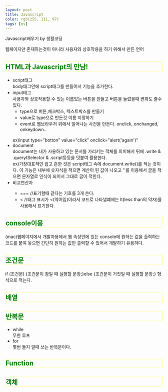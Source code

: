 ```yaml
---
layout: post
title: Javascript
color: rgb(255, 111, 97)
tags: [os]
---
```

<head>Javascript배우기 by 생활코딩
    <meta charset="utf-8">
    <style>
    h2 {
        border:1px dotted yellow;
        color: green;
    }
    </style>
</head>
<p>
웹페이지만 존재하는것이 아니라 사용자와 상호작용을 하기 위해서 만든 언어
</p>
<h2>HTML과 Javascript의 만남!</h3>
<ul>
<li>script태그<br>body태그안에 script태그를 만들어서 기능을 추가한다.</li>
<li>input태그<br>사용자와 상호작용할 수 있는 이름있는 버튼을 만들고 버튼을 눌렀을때 변화도 줄수있다.
<ul>
<li>type으로 버튼,체크박스, 텍스트박스를 만들기</li>
<li>value로 type으로 만든것 이름 지정하기</li>
<li>event로 웹브라우저 위에서 일어나는 사건을 만든다.  onclick, onchanged, onkeydown..</li>
</ul>
<br>ex)input type="botton" value="click" onclick="alert('again')"
<li>document<br>document는 내가 사용하고 있는 문서를 가리키는 객체를 의미해서 뒤에 .write & .querytSelector & .script등등을 덧붙여 활용한다. 
<br>ex)가장대표적인 쉽고 흔한 것은 script태그 속에 document.write()를 적는 것이다. 이 기능은 내부에 숫자식을 적으면 계산이 된 값이 나오고 ''를 이용해서 글을 적으면 문자열로 인식이 되어서 그대로 글이 적힌다. </li>
<li>비교연산자</li>
<ul>
<li>===  //표기할때 같다는 기호를 3개 쓴다.</li>
<li>&lt; //태그 표시가 <(악어입)이라서 코드로 나타낼떄에는 lt(less than의 약자)를 사용해서 표기한다.</li>
</ul>
</ul>
<h2>console이용</h2>
<p>(mac)웹페이지에서 개발자용에서 웹 속성안에 있는 console에 원하는 값을 출력하는 코드를 붙여 놓으면 간단히 원하는 값만 출력할 수 있어서 개발하기 유용하다.</p>
<h2>조건문</h2>
<p>if (조건문) {조건문이 참일 때 실행할 문장;}else {조건문이 거짓일 때 실행할 문장;} 형식으로 적는다.</p>
<h2>배열</h2>
<p></p>
<h2>반복문</h2>
<ul>
<li>while</li>
무한 루프
<li>for</li>
몇번 돌지 알때 쓰는 반복문이다. 
</ul>
<h2>Function</h2>

<h2>객체</h2>